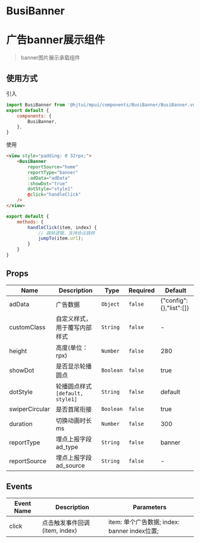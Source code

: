 # BusiBanner

# 广告banner展示组件

> banner图片展示承载组件

## 使用方式

引入
```js
import BusiBanner from '@hjtui/mpui/components/BusiBanner/BusiBanner.vue';
export default {
    components: {
        BusiBanner,
    },
}
```

使用
```html
<view style="padding: 0 32rpx;">
    <BusiBanner
        reportSource="home"
        reportType="banner"
        :adData="adData"
        :showDot="true"
        dotStyle="style1"
        @click="handleClick"
    />
</view>
```
```js
export default {
    methods: {
        handleClick(item, index) {
            // 跳转逻辑，支持协议跳转
            jumpTo(item.url);
        }
    }
}
```

## Props

<!-- @hjtvuese:BusiBanner:props:start -->
|Name|Description|Type|Required|Default|
|---|---|---|---|---|
|adData|广告数据|`Object`|`false`|{"config":{},"list":[]}|
|customClass|自定义样式，用于覆写内部样式|`String`|`false`|-|
|height|高度(单位：rpx)|`Number`|`false`|280|
|showDot|是否显示轮播圆点|`Boolean`|`false`|true|
|dotStyle|轮播圆点样式 ```[default, style1]```|`String`|`false`|default|
|swiperCircular|是否首尾衔接|`Boolean`|`false`|true|
|duration|切换动画时长ms|`Number`|`false`|300|
|reportType|埋点上报字段ad_type|`String`|`false`|banner|
|reportSource|埋点上报字段ad_source|`String`|`false`|-|

<!-- @hjtvuese:BusiBanner:props:end -->


## Events

<!-- @hjtvuese:BusiBanner:events:start -->
|Event Name|Description|Parameters|
|---|---|---|
|click|点击触发事件回调(item, index)|item: 单个广告数据; index: banner index位置;|

<!-- @hjtvuese:BusiBanner:events:end -->


